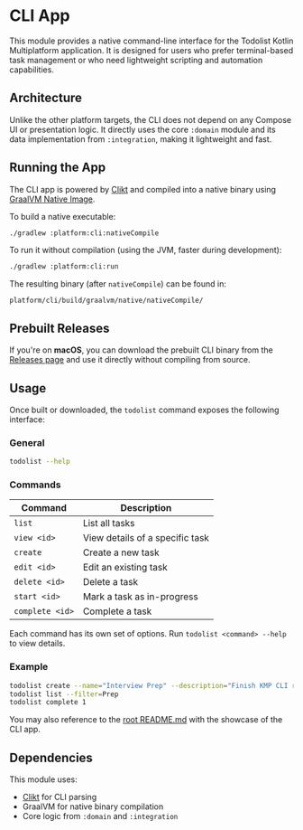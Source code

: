 # CLI App

This module provides a native command-line interface for the Todolist Kotlin Multiplatform application. It is designed for users who prefer terminal-based task management or who need lightweight scripting and automation capabilities.

## Architecture

Unlike the other platform targets, the CLI does not depend on any Compose UI or presentation logic. It directly uses the core `:domain` module and its data implementation from `:integration`, making it lightweight and fast.

## Running the App

The CLI app is powered by [Clikt](https://ajalt.github.io/clikt/) and compiled into a native binary using [GraalVM Native Image](https://www.graalvm.org/native-image/). 

To build a native executable:

```bash
./gradlew :platform:cli:nativeCompile
```

To run it without compilation (using the JVM, faster during development):

```bash
./gradlew :platform:cli:run
```

The resulting binary (after `nativeCompile`) can be found in:

```
platform/cli/build/graalvm/native/nativeCompile/
```

## Prebuilt Releases

If you're on **macOS**, you can download the prebuilt CLI binary from the [Releases page](../../releases) and use it directly without compiling from source.

## Usage

Once built or downloaded, the `todolist` command exposes the following interface:

### General

```bash
todolist --help
```

### Commands

| Command         | Description                     |
|-----------------|---------------------------------|
| `list`          | List all tasks                  |
| `view <id>`     | View details of a specific task |
| `create`        | Create a new task               |
| `edit <id>`     | Edit an existing task           |
| `delete <id>`   | Delete a task                   |
| `start <id>`    | Mark a task as in-progress      |
| `complete <id>` | Complete a task                 |

Each command has its own set of options. Run `todolist <command> --help` to view details.

### Example

```bash
todolist create --name="Interview Prep" --description="Finish KMP CLI readme" --due="2025-05-01T15:00"
todolist list --filter=Prep
todolist complete 1
```
You may also reference to the [root README.md](./../../README.md) with the showcase of the CLI app.

## Dependencies

This module uses:
- [Clikt](https://github.com/ajalt/clikt) for CLI parsing
- GraalVM for native binary compilation
- Core logic from `:domain` and `:integration`